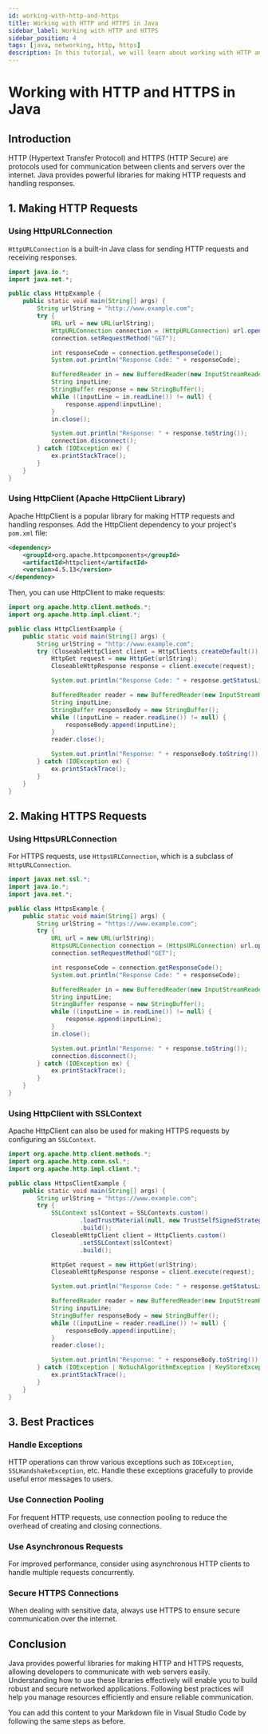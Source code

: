 ```yaml
---
id: working-with-http-and-https
title: Working with HTTP and HTTPS in Java
sidebar_label: Working with HTTP and HTTPS
sidebar_position: 4
tags: [java, networking, http, https]
description: In this tutorial, we will learn about working with HTTP and HTTPS in Java. We will learn about how to make HTTP and HTTPS requests in Java using the `HttpURLConnection` class.
---
```


# Working with HTTP and HTTPS in Java

## Introduction

HTTP (Hypertext Transfer Protocol) and HTTPS (HTTP Secure) are protocols used for communication between clients and servers over the internet. Java provides powerful libraries for making HTTP requests and handling responses.

## 1. Making HTTP Requests

### Using HttpURLConnection

`HttpURLConnection` is a built-in Java class for sending HTTP requests and receiving responses.

```java
import java.io.*;
import java.net.*;

public class HttpExample {
    public static void main(String[] args) {
        String urlString = "http://www.example.com";
        try {
            URL url = new URL(urlString);
            HttpURLConnection connection = (HttpURLConnection) url.openConnection();
            connection.setRequestMethod("GET");

            int responseCode = connection.getResponseCode();
            System.out.println("Response Code: " + responseCode);

            BufferedReader in = new BufferedReader(new InputStreamReader(connection.getInputStream()));
            String inputLine;
            StringBuffer response = new StringBuffer();
            while ((inputLine = in.readLine()) != null) {
                response.append(inputLine);
            }
            in.close();

            System.out.println("Response: " + response.toString());
            connection.disconnect();
        } catch (IOException ex) {
            ex.printStackTrace();
        }
    }
}
```

### Using HttpClient (Apache HttpClient Library)

Apache HttpClient is a popular library for making HTTP requests and handling responses. Add the HttpClient dependency to your project's `pom.xml` file:

```xml
<dependency>
    <groupId>org.apache.httpcomponents</groupId>
    <artifactId>httpclient</artifactId>
    <version>4.5.13</version>
</dependency>
```

Then, you can use HttpClient to make requests:

```java
import org.apache.http.client.methods.*;
import org.apache.http.impl.client.*;

public class HttpClientExample {
    public static void main(String[] args) {
        String urlString = "http://www.example.com";
        try (CloseableHttpClient client = HttpClients.createDefault()) {
            HttpGet request = new HttpGet(urlString);
            CloseableHttpResponse response = client.execute(request);

            System.out.println("Response Code: " + response.getStatusLine().getStatusCode());

            BufferedReader reader = new BufferedReader(new InputStreamReader(response.getEntity().getContent()));
            String inputLine;
            StringBuffer responseBody = new StringBuffer();
            while ((inputLine = reader.readLine()) != null) {
                responseBody.append(inputLine);
            }
            reader.close();

            System.out.println("Response: " + responseBody.toString());
        } catch (IOException ex) {
            ex.printStackTrace();
        }
    }
}
```

## 2. Making HTTPS Requests

### Using HttpsURLConnection

For HTTPS requests, use `HttpsURLConnection`, which is a subclass of `HttpURLConnection`.

```java
import javax.net.ssl.*;
import java.io.*;
import java.net.*;

public class HttpsExample {
    public static void main(String[] args) {
        String urlString = "https://www.example.com";
        try {
            URL url = new URL(urlString);
            HttpsURLConnection connection = (HttpsURLConnection) url.openConnection();
            connection.setRequestMethod("GET");

            int responseCode = connection.getResponseCode();
            System.out.println("Response Code: " + responseCode);

            BufferedReader in = new BufferedReader(new InputStreamReader(connection.getInputStream()));
            String inputLine;
            StringBuffer response = new StringBuffer();
            while ((inputLine = in.readLine()) != null) {
                response.append(inputLine);
            }
            in.close();

            System.out.println("Response: " + response.toString());
            connection.disconnect();
        } catch (IOException ex) {
            ex.printStackTrace();
        }
    }
}
```

### Using HttpClient with SSLContext

Apache HttpClient can also be used for making HTTPS requests by configuring an `SSLContext`.

```java
import org.apache.http.client.methods.*;
import org.apache.http.conn.ssl.*;
import org.apache.http.impl.client.*;

public class HttpsClientExample {
    public static void main(String[] args) {
        String urlString = "https://www.example.com";
        try {
            SSLContext sslContext = SSLContexts.custom()
                    .loadTrustMaterial(null, new TrustSelfSignedStrategy())
                    .build();
            CloseableHttpClient client = HttpClients.custom()
                    .setSSLContext(sslContext)
                    .build();

            HttpGet request = new HttpGet(urlString);
            CloseableHttpResponse response = client.execute(request);

            System.out.println("Response Code: " + response.getStatusLine().getStatusCode());

            BufferedReader reader = new BufferedReader(new InputStreamReader(response.getEntity().getContent()));
            String inputLine;
            StringBuffer responseBody = new StringBuffer();
            while ((inputLine = reader.readLine()) != null) {
                responseBody.append(inputLine);
            }
            reader.close();

            System.out.println("Response: " + responseBody.toString());
        } catch (IOException | NoSuchAlgorithmException | KeyStoreException | KeyManagementException ex) {
            ex.printStackTrace();
        }
    }
}
```

## 3. Best Practices

### Handle Exceptions

HTTP operations can throw various exceptions such as `IOException`, `SSLHandshakeException`, etc. Handle these exceptions gracefully to provide useful error messages to users.

### Use Connection Pooling

For frequent HTTP requests, use connection pooling to reduce the overhead of creating and closing connections.

### Use Asynchronous Requests

For improved performance, consider using asynchronous HTTP clients to handle multiple requests concurrently.

### Secure HTTPS Connections

When dealing with sensitive data, always use HTTPS to ensure secure communication over the internet.

## Conclusion

Java provides powerful libraries for making HTTP and HTTPS requests, allowing developers to communicate with web servers easily. Understanding how to use these libraries effectively will enable you to build robust and secure networked applications. Following best practices will help you manage resources efficiently and ensure reliable communication.


You can add this content to your Markdown file in Visual Studio Code by following the same steps as before.